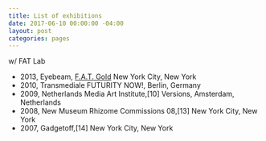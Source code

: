 ```yaml
---
title: List of exhibitions
date: 2017-06-10 00:00:00 -04:00
layout: post
categories: pages
---
```


w/ FAT Lab

* 2013, Eyebeam, [F.A.T. Gold](https://web.archive.org/web/20150305065255/http://www.eyebeam.org/events/fat-gold) New York City, New York
* 2010, Transmediale FUTURITY NOW!, Berlin, Germany
* 2009, Netherlands Media Art Institute,[10] Versions, Amsterdam, Netherlands
* 2008, New Museum Rhizome Commissions 08,[13] New York City, New York
* 2007, Gadgetoff,[14] New York City, New York


